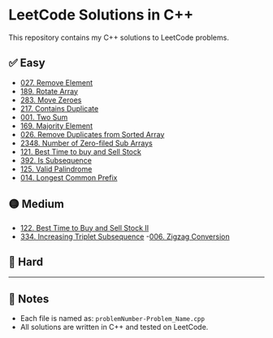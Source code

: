 # LeetCode Solutions in C++

This repository contains my C++ solutions to LeetCode problems.

## ✅ Easy
- [027. Remove Element](027-Remove_Element.cpp)
- [189. Rotate Array](189-Rotate_array.cpp)
- [283. Move Zeroes](283-Move_Zeroes.cpp)
- [217. Contains Duplicate](217-Contains_Duplicate.cpp)
- [001. Two Sum](001-Two_sum.cpp)
- [169. Majority Element](169-Majority_Element.cpp)
- [026. Remove Duplicates from Sorted Array](026-Remove_Duplicates_from_Sorted_Array.cpp)
- [2348. Number of Zero-filed Sub Arrays](2348-Number_of_Zero_Filled_Subarrays.cpp)
- [121. Best Time to buy and Sell Stock](121-Best_Time_to_Buy_and_Sell_Stock.cpp)
- [392. Is Subsequence](392-Is_Subsequence.cpp)
- [125. Valid Palindrome](125-Valid_Palindrome.cpp)
- [014. Longest Common Prefix](014-Longest_Common_Prefix.cpp)
## 🟡 Medium
- [122. Best Time to Buy and Sell Stock II](
122-Best_Time_to_Buy_and_Sell_Stock_II.cpp)
- [334. Increasing Triplet Subsequence](
  334-Increasing_Triplet_Subsequence.cpp)
-[006. Zigzag Conversion](
  006-Zigzag_Conversion.cpp)
## 🔴 Hard
<!-- Add hard-level problems here later -->

---

## 📌 Notes
- Each file is named as: `problemNumber-Problem_Name.cpp`
- All solutions are written in C++ and tested on LeetCode.
